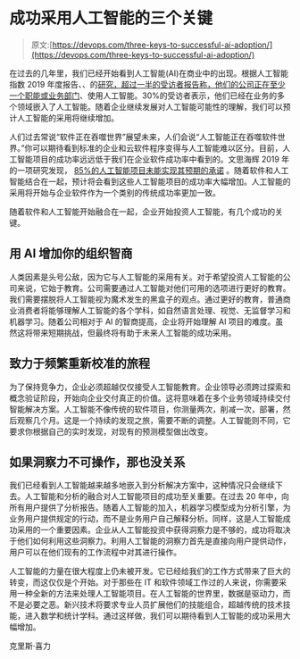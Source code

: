 # 成功采用人工智能的三个关键

> 原文:[https://devops.com/three-keys-to-successful-ai-adoption/](https://devops.com/three-keys-to-successful-ai-adoption/)

在过去的几年里，我们已经开始看到人工智能(AI)在商业中的出现。根据人工智能指数 2019 年度报告、、的[研究，超过一半的受访者报告称，他们的公司正在至少一个职能或业务部门](https://hai.stanford.edu/sites/g/files/sbiybj10986/f/ai_index_2019_report.pdf)、使用人工智能。30%的受访者表示，他们已经在业务的多个领域嵌入了人工智能。随着企业继续发展对人工智能可能性的理解，我们可以预计人工智能的采用将继续增加。

人们过去常说“软件正在吞噬世界”展望未来，人们会说“人工智能正在吞噬软件世界。”你可以期待看到标准的企业和云软件程序变得与人工智能难以区分。目前，人工智能项目的成功率远远低于我们在企业软件成功率中看到的。文思海辉 2019 年的一项研究发现， [85%的人工智能项目未能实现其预期的承诺](https://www.prnewswire.com/news-releases/pactera-white-paper-reveals-85-percent-of-ai-projects-ultimately-fail-300871826.html) 。随着软件和人工智能结合在一起，预计将会看到这些人工智能项目的成功率大幅增加。人工智能的采用将开始与企业软件作为一个类别的传统成功率更加一致。

随着软件和人工智能开始融合在一起，企业开始投资人工智能，有几个成功的关键。

## **用 AI 增加你的组织智商**

人类因素是头号公敌，因为它与人工智能的采用有关。对于希望投资人工智能的公司来说，它始于教育。公司需要通过人工智能对他们可用的选项进行更好的教育。我们需要摆脱将人工智能视为魔术发生的黑盒子的观点。通过更好的教育，普通商业消费者将能够理解人工智能的各个学科，如自然语言处理、视觉、无监督学习和机器学习。随着公司相对于 AI 的智商提高，企业将开始理解 AI 项目的难度。虽然这将带来短期挑战，但最终将有助于未来人工智能的成功采用。

## **致力于频繁重新校准的旅程**

为了保持竞争力，企业必须超越仅仅接受人工智能教育。企业领导必须跨过探索和概念验证阶段，开始向企业交付真正的价值。这将意味着在多个业务领域持续交付智能解决方案。人工智能不像传统的软件项目，你测量两次，削减一次，部署，然后观察几个月。这是一个持续的发现之旅，需要不断的调整。人工智能则不同，它要求你根据自己的实时发现，对现有的预测模型做出改变。

## **如果洞察力不可操作，那也没关系**

我们已经看到人工智能越来越多地嵌入到分析解决方案中，这种情况只会继续下去。人工智能和分析的融合对人工智能项目的成功至关重要。在过去 20 年中，向所有用户提供了分析报告。随着人工智能的加入，机器学习模型成为分析引擎，为业务用户提供规定的行动，而不是业务用户自己解释分析。同样，这是人工智能成功采用的一个重要因素。企业从人工智能投资中获得洞察力是不够的，成功将取决于他们如何利用这些洞察力。利用人工智能的洞察力首先是直接向用户提供动作，用户可以在他们现有的工作流程中对其进行操作。

人工智能的力量在很大程度上仍未被开发。它已经给我们的工作方式带来了巨大的转变，而这仅仅是个开始。对于那些在 IT 和软件领域工作过的人来说，你需要采用一种全新的方法来处理人工智能项目。在人工智能的世界里，数据是驱动力，而不是必要之恶。新兴技术将要求专业人员扩展他们的技能组合，超越传统的技术技能，进入数学和统计学科。通过这样做，我们可以期待看到人工智能的成功采用大幅增加。

克里斯·喜力